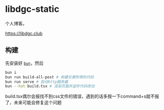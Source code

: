 # libdgc-static

个人博客。

https://libdgc.club

## 构建

先安装好 [`bun`](https://bun.sh/)，然后

```sh
bun i
bun run build-all-post # 构建文章附带的代码
bun run serve # 启动http服务器
bun --hot build.tsx # 渲染页面并监听代码改动
```

build.tsx偶尔会报找不到css文件的错误，遇到的话多按一下command+s就不报了，未来可能会修复这个问题
